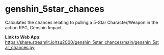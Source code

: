 # genshin_5star_chances

Calculates the chances relating to pulling a 5-Star Character/Weapon in the action RPG, Genshin Impact.

**Link to Web App**: https://share.streamlit.io/tsu2000/genshin_5star_chances/main/genshin_5star_chances.py
